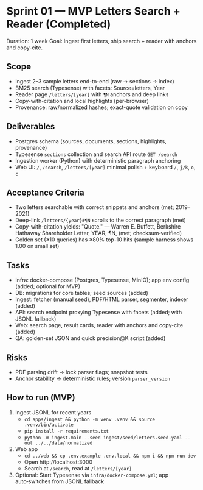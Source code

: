 # Sprint 01 — MVP Letters Search + Reader (Completed)

Duration: 1 week
Goal: Ingest first letters, ship search + reader with anchors and copy-cite.

## Scope
- Ingest 2–3 sample letters end-to-end (raw → sections → index)
- BM25 search (Typesense) with facets: Source=letters, Year
- Reader page `/letters/[year]` with `¶N` anchors and deep links
- Copy-with-citation and local highlights (per-browser)
- Provenance: raw/normalized hashes; exact-quote validation on copy

## Deliverables
- Postgres schema (sources, documents, sections, highlights, provenance)
- Typesense `sections` collection and search API route `GET /search`
- Ingestion worker (Python) with deterministic paragraph anchoring
- Web UI: `/`, `/search`, `/letters/[year]` minimal polish + keyboard `/`, `j/k`, `o`, `c`

## Acceptance Criteria
- Two letters searchable with correct snippets and anchors (met; 2019–2021)
- Deep-link `/letters/{year}#¶N` scrolls to the correct paragraph (met)
- Copy-with-citation yields: "Quote." — Warren E. Buffett, Berkshire Hathaway Shareholder Letter, YEAR, ¶N, <deep-link> (met; checksum‑verified)
- Golden set (≥10 queries) has ≥80% top-10 hits (sample harness shows 1.00 on small set)

## Tasks
- Infra: docker-compose (Postgres, Typesense, MinIO); app env config (added; optional for MVP)
- DB: migrations for core tables; seed sources (added)
- Ingest: fetcher (manual seed), PDF/HTML parser, segmenter, indexer (added)
- API: search endpoint proxying Typesense with facets (added; with JSONL fallback)
- Web: search page, result cards, reader with anchors and copy-cite (added)
- QA: golden-set JSON and quick precision@K script (added)

## Risks
- PDF parsing drift → lock parser flags; snapshot tests
- Anchor stability → deterministic rules; version `parser_version`

## How to run (MVP)
1) Ingest JSONL for recent years
   - `cd apps/ingest && python -m venv .venv && source .venv/bin/activate`
   - `pip install -r requirements.txt`
   - `python -m ingest.main --seed ingest/seed/letters.seed.yaml --out ../../data/normalized`
2) Web app
   - `cd ../web && cp .env.example .env.local && npm i && npm run dev`
   - Open http://localhost:3000
   - Search at `/search`, read at `/letters/[year]`
3) Optional: Start Typesense via `infra/docker-compose.yml`; app auto‑switches from JSONL fallback
